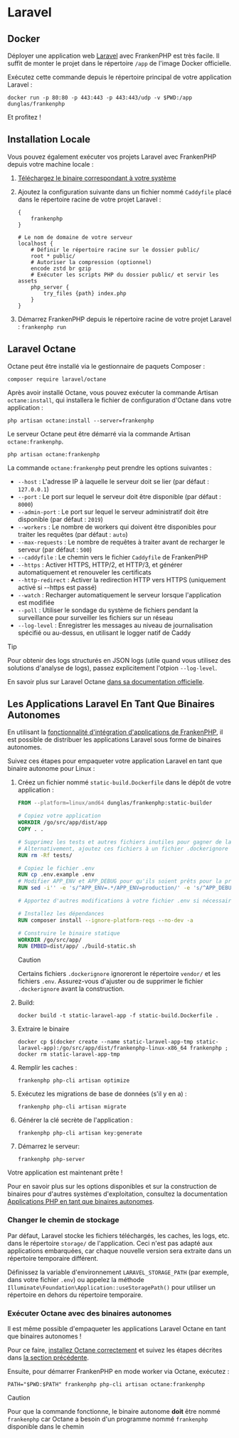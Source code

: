 # Laravel

## Docker

Déployer une application web [Laravel](https://laravel.com) avec FrankenPHP est très facile. Il suffit de monter le projet dans le répertoire `/app` de l'image Docker officielle.

Exécutez cette commande depuis le répertoire principal de votre application Laravel :

```console
docker run -p 80:80 -p 443:443 -p 443:443/udp -v $PWD:/app dunglas/frankenphp
```

Et profitez !

## Installation Locale

Vous pouvez également exécuter vos projets Laravel avec FrankenPHP depuis votre machine locale :

1. [Téléchargez le binaire correspondant à votre système](README.md#binaire-autonome)
2. Ajoutez la configuration suivante dans un fichier nommé `Caddyfile` placé dans le répertoire racine de votre projet Laravel :

    ```caddyfile
    {
    	frankenphp
    }

    # Le nom de domaine de votre serveur
    localhost {
    	# Définir le répertoire racine sur le dossier public/
    	root * public/
    	# Autoriser la compression (optionnel)
    	encode zstd br gzip
    	# Exécuter les scripts PHP du dossier public/ et servir les assets
    	php_server {
    		try_files {path} index.php
    	}
    }
    ```

3. Démarrez FrankenPHP depuis le répertoire racine de votre projet Laravel : `frankenphp run`

## Laravel Octane

Octane peut être installé via le gestionnaire de paquets Composer :

```console
composer require laravel/octane
```

Après avoir installé Octane, vous pouvez exécuter la commande Artisan `octane:install`, qui installera le fichier de configuration d'Octane dans votre application :

```console
php artisan octane:install --server=frankenphp
```

Le serveur Octane peut être démarré via la commande Artisan `octane:frankenphp`.

```console
php artisan octane:frankenphp
```

La commande `octane:frankenphp` peut prendre les options suivantes :

* `--host` : L'adresse IP à laquelle le serveur doit se lier (par défaut : `127.0.0.1`)
* `--port` : Le port sur lequel le serveur doit être disponible (par défaut : `8000`)
* `--admin-port` : Le port sur lequel le serveur administratif doit être disponible (par défaut : `2019`)
* `--workers` : Le nombre de workers qui doivent être disponibles pour traiter les requêtes (par défaut : `auto`)
* `--max-requests` : Le nombre de requêtes à traiter avant de recharger le serveur (par défaut : `500`)
* `--caddyfile` : Le chemin vers le fichier `Caddyfile` de FrankenPHP
* `--https` : Activer HTTPS, HTTP/2, et HTTP/3, et générer automatiquement et renouveler les certificats
* `--http-redirect` : Activer la redirection HTTP vers HTTPS (uniquement activé si --https est passé)
* `--watch` : Recharger automatiquement le serveur lorsque l'application est modifiée
* `--poll` : Utiliser le sondage du système de fichiers pendant la surveillance pour surveiller les fichiers sur un réseau
* `--log-level` : Enregistrer les messages au niveau de journalisation spécifié ou au-dessus, en utilisant le logger natif de Caddy

> [!TIP]
> Pour obtenir des logs structurés en JSON logs (utile quand vous utilisez des solutions d'analyse de logs), passez explicitement l'otpion `--log-level`.

En savoir plus sur Laravel Octane [dans sa documentation officielle](https://laravel.com/docs/octane).

## Les Applications Laravel En Tant Que Binaires Autonomes

En utilisant la [fonctionnalité d'intégration d'applications de FrankenPHP](embed.md), il est possible de distribuer
les applications Laravel sous forme de binaires autonomes.

Suivez ces étapes pour empaqueter votre application Laravel en tant que binaire autonome pour Linux :

1. Créez un fichier nommé `static-build.Dockerfile` dans le dépôt de votre application :

    ```dockerfile
    FROM --platform=linux/amd64 dunglas/frankenphp:static-builder

    # Copiez votre application
    WORKDIR /go/src/app/dist/app
    COPY . .

    # Supprimez les tests et autres fichiers inutiles pour gagner de la place
    # Alternativement, ajoutez ces fichiers à un fichier .dockerignore
    RUN rm -Rf tests/

    # Copiez le fichier .env
    RUN cp .env.example .env
    # Modifier APP_ENV et APP_DEBUG pour qu'ils soient prêts pour la production
    RUN sed -i'' -e 's/^APP_ENV=.*/APP_ENV=production/' -e 's/^APP_DEBUG=.*/APP_DEBUG=false/' .env

    # Apportez d'autres modifications à votre fichier .env si nécessaire

    # Installez les dépendances
    RUN composer install --ignore-platform-reqs --no-dev -a

    # Construire le binaire statique 
    WORKDIR /go/src/app/
    RUN EMBED=dist/app/ ./build-static.sh
    ```

   > [!CAUTION]
   >
   > Certains fichiers `.dockerignore` ignoreront le répertoire `vendor/`
   > et les fichiers `.env`. Assurez-vous d'ajuster ou de supprimer le fichier `.dockerignore` avant la construction.

2. Build:

    ```console
    docker build -t static-laravel-app -f static-build.Dockerfile .
    ```

3. Extraire le binaire

    ```console
    docker cp $(docker create --name static-laravel-app-tmp static-laravel-app):/go/src/app/dist/frankenphp-linux-x86_64 frankenphp ; docker rm static-laravel-app-tmp
    ```

4. Remplir les caches :

    ```console
    frankenphp php-cli artisan optimize
    ```

5. Exécutez les migrations de base de données (s'il y en a) :

    ```console
    frankenphp php-cli artisan migrate
    ````

6. Générer la clé secrète de l'application :

    ```console
    frankenphp php-cli artisan key:generate
    ```

7. Démarrez le serveur:

    ```console
    frankenphp php-server
    ```

Votre application est maintenant prête !

Pour en savoir plus sur les options disponibles et sur la construction de binaires pour d'autres systèmes d'exploitation,
consultez la documentation [Applications PHP en tant que binaires autonomes](embed.md).

###  Changer le chemin de stockage

Par défaut, Laravel stocke les fichiers téléchargés, les caches, les logs, etc. dans le répertoire `storage/` de l'application.
Ceci n'est pas adapté aux applications embarquées, car chaque nouvelle version sera extraite dans un répertoire temporaire différent.

Définissez la variable d'environnement `LARAVEL_STORAGE_PATH` (par exemple, dans votre fichier `.env`) ou appelez la méthode `Illuminate\Foundation\Application::useStoragePath()` pour utiliser un répertoire en dehors du répertoire temporaire.

### Exécuter Octane avec des binaires autonomes

Il est même possible d'empaqueter les applications Laravel Octane en tant que binaires autonomes !

Pour ce faire, [installez Octane correctement](#laravel-octane) et suivez les étapes décrites dans [la section précédente](#les-applications-laravel-en-tant-que-binaires-autonomes).

Ensuite, pour démarrer FrankenPHP en mode worker via Octane, exécutez :

```console
PATH="$PWD:$PATH" frankenphp php-cli artisan octane:frankenphp
```

> [!CAUTION]
>
> Pour que la commande fonctionne, le binaire autonome **doit** être nommé `frankenphp`
> car Octane a besoin d'un programme nommé `frankenphp` disponible dans le chemin
